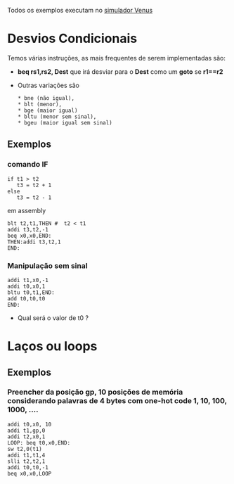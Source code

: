 Todos os exemplos executam no [simulador Venus](https://www.kvakil.me/venus/)


# Desvios Condicionais

Temos várias instruções, as mais frequentes de serem implementadas são:
* **beq rs1,rs2, Dest** que irá desviar para o **Dest** como um **goto** se **r1==r2**
* Outras variações são
  
      * bne (não igual),
      * blt (menor),
      * bge (maior igual)
      * bltu (menor sem sinal),
      * bgeu (maior igual sem sinal)

## Exemplos

### comando IF
```
if t1 > t2
   t3 = t2 + 1
else
   t3 = t2 - 1
```
em assembly
```
blt t2,t1,THEN #  t2 < t1
addi t3,t2,-1
beq x0,x0,END:
THEN:addi t3,t2,1
END:
```

### Manipulação sem sinal
```
addi t1,x0,-1
addi t0,x0,1
bltu t0,t1,END:
add t0,t0,t0
END:
```
* Qual será o valor de t0 ?

# Laços ou loops

## Exemplos

### Preencher da posição gp, 10 posições de memória considerando palavras de 4 bytes com one-hot code 1, 10, 100, 1000, ....

```
addi t0,x0, 10
addi t1,gp,0
addi t2,x0,1
LOOP: beq t0,x0,END:
sw t2,0(t1)
addi t1,t1,4
slli t2,t2,1
addi t0,t0,-1
beq x0,x0,LOOP
```






